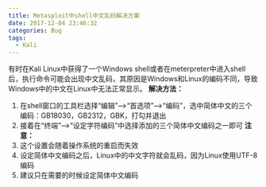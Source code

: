 ```yaml
---
title: Metasploit中shell中文乱码解决方案
date: 2017-12-04 23:46:32
categories: Bug
tags:
  - Kali
---
```


有时在Kali Linux中获得了一个Windows shell或者在meterpreter中进入shell后，执行命令可能会出现中文乱码，其原因是Windows和Linux的编码不同，导致Windows中的中文在Linux中无法正常显示。
**解决方法：**
1. 在shell窗口的工具栏选择“编辑”——>“首选项”——>“编码”，选中简体中文的三个编码：GB18030，GB2312，GBK，打勾并退出
2. 接着在“终端”——>“设定字符编码”中选择添加的三个简体中文编码之一即可
**注意：**
1. 这个设置会随着操作系统的重启而失效
2. 设定简体中文编码之后，Linux中的中文字符就会乱码，因为Linux使用UTF-8编码
3. 建议只在需要的时候设定简体中文编码